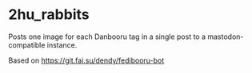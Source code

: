 # 2hu_rabbits
Posts one image for each Danbooru tag in a single post to a mastodon-compatible instance.

Based on https://git.fai.su/dendy/fedibooru-bot
